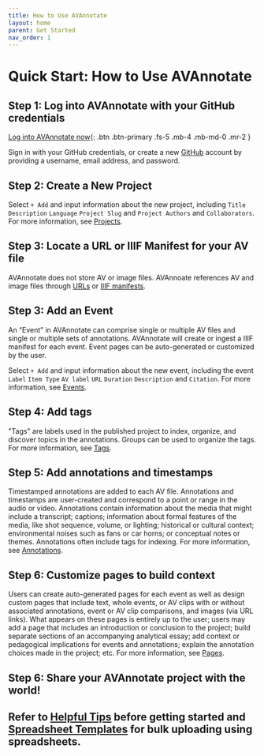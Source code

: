 ```yaml
---
title: How to Use AVAnnotate
layout: home
parent: Get Started
nav_order: 1
---
```

# Quick Start: How to Use AVAnnotate

## Step 1: Log into AVAnnotate with your GitHub credentials

 [Log into AVAnnotate now](https://avannotate.netlify.app){: .btn .btn-primary .fs-5 .mb-4 .mb-md-0 .mr-2 }

Sign in with your GitHub credentials, or create a new [GitHub](https://github.com/join) account by providing a username, email address, and password.

## Step 2: Create a New Project

Select `+ Add` and input information about the new project, including `Title` `Description` `Language` `Project Slug` and `Project Authors` and `Collaborators`. For more information, see [Projects](https://avannotate.github.io/documentation/pages/projects/). 

## Step 3: Locate a URL or IIIF Manifest for your AV file

AVAnnotate does not store AV or image files. AVAnnoate references AV and image files through [URLs](https://avannotate.github.io/documentation/pages/av/) or [IIIF manifests](iiif.md).

## Step 3: Add an Event

An “Event” in AVAnnotate can comprise single or multiple AV files and single or multiple sets of annotations. AVAnnotate will create or ingest a IIIF manifest for each event. Event pages can be auto-generated or customized by the user.

Select `+ Add` and input information about the new event, including the event `Label` `Item Type` `AV label` `URL` `Duration` `Description` and `Citation`. For more information, see [Events](https://avannotate.github.io/documentation/pages/events/). 

## Step 4: Add tags

"Tags" are labels used in the published project to index, organize, and discover topics in the annotations. Groups can be used to organize the tags. For more information, see [Tags](https://avannotate.github.io/documentation/pages/tags/).

## Step 5: Add annotations and timestamps

Timestamped annotations are added to each AV file. Annotations and timestamps are user-created and correspond to a point or range in the audio or video. Annotations contain information about the media that might include a transcript; captions; information about formal features of the media, like shot sequence, volume, or lighting; historical or cultural context; environmental noises such as fans or car horns; or conceptual notes or themes. Annotations often include tags for indexing.  For more information, see [Annotations](https://avannotate.github.io/documentation/pages/annotations/).

## Step 6: Customize pages to build context

Users can create auto-generated pages for each event as well as design custom pages that include text, whole events, or AV clips with or without associated annotations, event or AV clip comparisons, and images (via URL links). What appears on these pages is entirely up to the user; users may add a page that includes an introduction or conclusion to the project; build separate sections of an accompanying analytical essay; add context or pedagogical implications for events and annotations; explain the annotation choices made in the project; etc. For more information, see [Pages](https://avannotate.github.io/documentation/pages/pages/).

## Step 6: Share your AVAnnotate project with the world!

## Refer to [Helpful Tips](https://avannotate.github.io/documentation/pages/tips/) before getting started and [Spreadsheet Templates](https://avannotate.github.io/documentation/pages/templates/) for bulk uploading using spreadsheets. 

